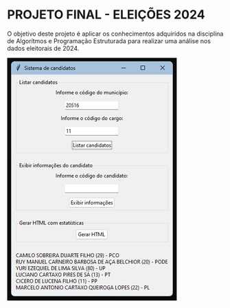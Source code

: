 # PROJETO FINAL - ELEIÇÕES 2024


O objetivo deste projeto é aplicar os conhecimentos adquiridos na disciplina de Algorítmos e Programação Estruturada para realizar uma análise nos dados eleitorais de 2024.

<a href="https://download-directory.github.io/?url=https%3A%2F%2Fgithub.com%2Ffeferreira%2Feleicoes-ape"><img src="./preview.png"></a>
